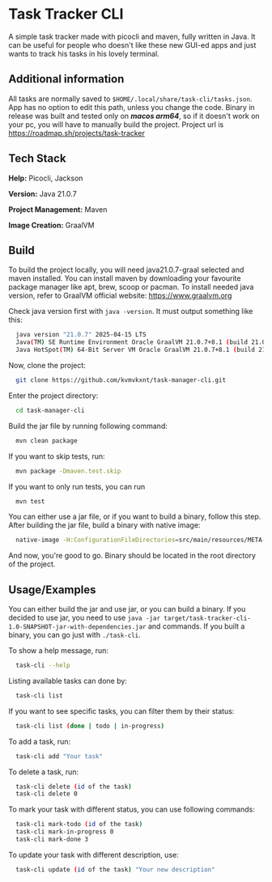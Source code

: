 
# Task Tracker CLI

A simple task tracker made with picocli and maven, fully written in Java. It can be useful for people who doesn't like these new GUI-ed apps and just wants to track his tasks in his lovely terminal.



## Additional information

All tasks are normally saved to ```$HOME/.local/share/task-cli/tasks.json```. App has no option to edit this path, unless you change the code. Binary in release was built and tested only on ***macos arm64***, so if it doesn't work on your pc, you will have to manually build the project. Project url is https://roadmap.sh/projects/task-tracker 


## Tech Stack

**Help:** Picocli, Jackson

**Version:** Java 21.0.7

**Project Management:** Maven

**Image Creation:** GraalVM

## Build

To build the project locally, you will need java21.0.7-graal selected and maven installed. You can install maven by downloading your favourite package manager like apt, brew, scoop or pacman. To install needed java version, refer to GraalVM official website: https://www.graalvm.org

Check java version first with ```java -version```. It must output something like this:

```bash
  java version "21.0.7" 2025-04-15 LTS
  Java(TM) SE Runtime Environment Oracle GraalVM 21.0.7+8.1 (build 21.0.7+8-LTS-jvmci-23.1-b60)
  Java HotSpot(TM) 64-Bit Server VM Oracle GraalVM 21.0.7+8.1 (build 21.0.7+8-LTS-jvmci-23.1-b60, mixed mode, sharing)
```

Now, clone the project:

```bash
  git clone https://github.com/kvmvkxnt/task-manager-cli.git
```

Enter the project directory:

```bash
  cd task-manager-cli
```

Build the jar file by running following command:
```bash
  mvn clean package
```
If you want to skip tests, run:
```bash
  mvn package -Dmaven.test.skip
```
If you want to only run tests, you can run
```bash
  mvn test
```
You can either use a jar file, or if you want to build a binary, follow this step. After building the jar file, build a binary with native image:
```bash
  native-image -H:ConfigurationFileDirectories=src/main/resources/META-INF/native-image -jar target/task-tracker-cli-1.0-SNAPSHOT-jar-with-dependencies.jar task-cli
```
And now, you're good to go. Binary should be located in the root directory of the project.
## Usage/Examples

You can either build the jar and use jar, or you can build a binary. If you decided to use jar, you need to use ```java -jar target/task-tracker-cli-1.0-SNAPSHOT-jar-with-dependencies.jar``` and commands. If you built a binary, you can go just with ```./task-cli```.

To show a help message, run:

```bash
  task-cli --help
```

Listing available tasks can done by:

```bash
  task-cli list
```

If you want to see specific tasks, you can filter them by their status:

```bash
  task-cli list (done | todo | in-progress)
```

To add a task, run:
```bash
  task-cli add "Your task"
```

To delete a task, run:
```bash
  task-cli delete (id of the task)
  task-cli delete 0
```

To mark your task with different status, you can use following commands:
```bash
  task-cli mark-todo (id of the task)
  task-cli mark-in-progress 0
  task-cli mark-done 3
```

To update your task with different description, use:
```bash
  task-cli update (id of the task) "Your new description"
```
